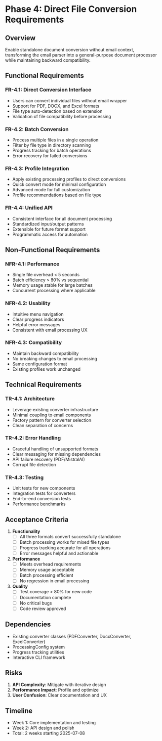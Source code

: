 # Phase 4: Direct File Conversion Requirements

## Overview
Enable standalone document conversion without email context, transforming the email parser into a general-purpose document processor while maintaining backward compatibility.

## Functional Requirements

### FR-4.1: Direct Conversion Interface
- Users can convert individual files without email wrapper
- Support for PDF, DOCX, and Excel formats
- File type auto-detection based on extension
- Validation of file compatibility before processing

### FR-4.2: Batch Conversion
- Process multiple files in a single operation
- Filter by file type in directory scanning
- Progress tracking for batch operations
- Error recovery for failed conversions

### FR-4.3: Profile Integration
- Apply existing processing profiles to direct conversions
- Quick convert mode for minimal configuration
- Advanced mode for full customization
- Profile recommendations based on file type

### FR-4.4: Unified API
- Consistent interface for all document processing
- Standardized input/output patterns
- Extensible for future format support
- Programmatic access for automation

## Non-Functional Requirements

### NFR-4.1: Performance
- Single file overhead < 5 seconds
- Batch efficiency > 80% vs sequential
- Memory usage stable for large batches
- Concurrent processing where applicable

### NFR-4.2: Usability
- Intuitive menu navigation
- Clear progress indicators
- Helpful error messages
- Consistent with email processing UX

### NFR-4.3: Compatibility
- Maintain backward compatibility
- No breaking changes to email processing
- Same configuration format
- Existing profiles work unchanged

## Technical Requirements

### TR-4.1: Architecture
- Leverage existing converter infrastructure
- Minimal coupling to email components
- Factory pattern for converter selection
- Clean separation of concerns

### TR-4.2: Error Handling
- Graceful handling of unsupported formats
- Clear messaging for missing dependencies
- API failure recovery (PDF/MistralAI)
- Corrupt file detection

### TR-4.3: Testing
- Unit tests for new components
- Integration tests for converters
- End-to-end conversion tests
- Performance benchmarks

## Acceptance Criteria

1. **Functionality**
   - [ ] All three formats convert successfully standalone
   - [ ] Batch processing works for mixed file types
   - [ ] Progress tracking accurate for all operations
   - [ ] Error messages helpful and actionable

2. **Performance**
   - [ ] Meets overhead requirements
   - [ ] Memory usage acceptable
   - [ ] Batch processing efficient
   - [ ] No regression in email processing

3. **Quality**
   - [ ] Test coverage > 80% for new code
   - [ ] Documentation complete
   - [ ] No critical bugs
   - [ ] Code review approved

## Dependencies
- Existing converter classes (PDFConverter, DocxConverter, ExcelConverter)
- ProcessingConfig system
- Progress tracking utilities
- Interactive CLI framework

## Risks
1. **API Complexity**: Mitigate with iterative design
2. **Performance Impact**: Profile and optimize
3. **User Confusion**: Clear documentation and UX

## Timeline
- Week 1: Core implementation and testing
- Week 2: API design and polish
- Total: 2 weeks starting 2025-07-08